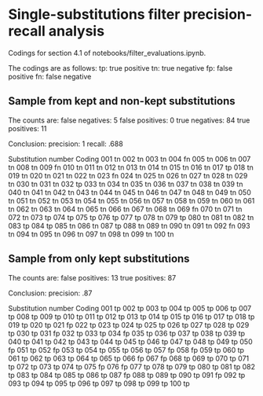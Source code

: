 Single-substitutions filter precision-recall analysis
=====================================================

Codings for section 4.1 of notebooks/filter_evaluations.ipynb.

The codings are as follows:
tp: true positive
tn: true negative
fp: false positive
fn: false negative


Sample from kept and non-kept substitutions
-------------------------------------------

The counts are:
false negatives: 5
false positives: 0
true negatives: 84
true positives: 11

Conclusion:
precision: 1
recall: .688

Substitution number	Coding
001			tn
002			tn
003			tn
004			fn
005			tn
006			tn
007			tn
008			tn
009			fn
010			tn
011			tn
012			tn
013			tn
014			tn
015			tn
016			tn
017			tp
018			tn
019			tn
020			tn
021			tn
022			tn
023			fn
024			tn
025			tn
026			tn
027			tn
028			tn
029			tn
030			tn
031			tn
032			tp
033			tn
034			tn
035			tn
036			tn
037			tn
038			tn
039			tn
040			tn
041			tn
042			tn
043			tn
044			tn
045			tn
046			tn
047			tn
048			tn
049			tn
050			tn
051			tn
052			tn
053			tn
054			tn
055			tn
056			tn
057			tn
058			tn
059			tn
060			tn
061			tn
062			tn
063			tn
064			tn
065			tn
066			tn
067			tn
068			tn
069			fn
070			tn
071			tn
072			tn
073			tp
074			tp
075			tp
076			tp
077			tp
078			tn
079			tp
080			tn
081			tn
082			tn
083			tp
084			tp
085			tn
086			tn
087			tp
088			tn
089			tn
090			tn
091			tn
092			fn
093			tn
094			tn
095			tn
096			tn
097			tn
098			tn
099			tn
100			tn


Sample from only kept substitutions
-----------------------------------

The counts are:
false positives: 13
true positives: 87

Conclusion:
precision: .87

Substitution number	Coding
001			tp
002			tp
003			tp
004			tp
005			tp
006			tp
007			tp
008			tp
009			tp
010			tp
011			tp
012			tp
013			tp
014			tp
015			tp
016			tp
017			tp
018			tp
019			tp
020			tp
021			fp
022			tp
023			tp
024			tp
025			tp
026			tp
027			tp
028			tp
029			tp
030			tp
031			fp
032			tp
033			tp
034			fp
035			tp
036			tp
037			tp
038			tp
039			tp
040			tp
041			tp
042			tp
043			tp
044			tp
045			tp
046			tp
047			tp
048			tp
049			tp
050			fp
051			tp
052			fp
053			tp
054			tp
055			tp
056			tp
057			fp
058			fp
059			tp
060			tp
061			tp
062			tp
063			tp
064			tp
065			tp
066			fp
067			fp
068			tp
069			tp
070			tp
071			tp
072			tp
073			tp
074			tp
075			fp
076			fp
077			tp
078			tp
079			tp
080			tp
081			tp
082			tp
083			tp
084			tp
085			tp
086			tp
087			fp
088			tp
089			tp
090			tp
091			fp
092			tp
093			tp
094			tp
095			tp
096			tp
097			tp
098			tp
099			tp
100			tp
